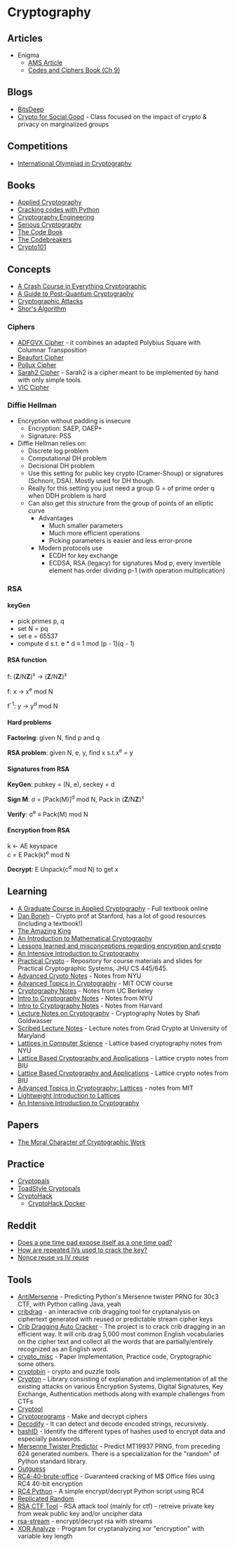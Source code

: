# Cryptography

## Articles
- Enigma
  - [AMS Article](http://www.ams.org/publicoutreach/feature-column/fcarc-enigma)
  - [Codes and Ciphers Book (Ch 9)](http://www.ik4hdq.net/codici_cifr.pdf)

## Blogs
- [BitsDeep](https://bitsdeep.com/)
- [Crypto for Social Good](https://cs.brown.edu/~seny/2950v/) - Class focused on the impact of crypto & privacy on marginalized groups

## Competitions
- [International Olympiad in Cryptography](https://nsucrypto.nsu.ru/)

## Books
- [Applied Cryptography](https://www.schneier.com/books/applied_cryptography/)
- [Cracking codes with Python](https://nostarch.com/crackingcodes)
- [Cryptography Engineering](https://www.schneier.com/books/cryptography_engineering/)
- [Serious Cryptography](https://nostarch.com/seriouscrypto)
- [The Code Book](https://en.wikipedia.org/wiki/The_Code_Book)
- [The Codebreakers](https://en.wikipedia.org/wiki/The_Codebreakers)
- [Crypto101](https://www.crypto101.io/)

## Concepts
- [A Crash Course in Everything Cryptographic](https://medium.com/@lduck11007/a-crash-course-in-everything-cryptographic-50daa0fda482)
- [A Guide to Post-Quantum Cryptography](https://hackernoon.com/a-guide-to-post-quantum-cryptography-d785a70ea04b)
- [Cryptographic Attacks](https://en.wikipedia.org/wiki/Category:Cryptographic_attacks)
- [Shor's Algorithm](https://www.scottaaronson.com/blog/?p=208)

### Ciphers
- [ADFGVX Cipher](https://crypto.interactive-maths.com/adfgvx-cipher.html) - it combines an adapted Polybius Square with Columnar Transposition
- [Beaufort Cipher](http://practicalcryptography.com/ciphers/beaufort-cipher/)
- [Pollux Cipher](https://www.dcode.fr/pollux-cipher)
- [Sarah2 Cipher](https://laser-calcium.glitch.me/) - Sarah2 is a cipher meant to be implemented by hand with only simple tools.
- [VIC Cipher](https://en.wikipedia.org/wiki/VIC_cipher)

### Diffie Hellman
- Encryption without padding is insecure
  - Encryption: SAEP, OAEP+
  - Signature: PSS
- Diffie Hellman relies on:
    - Discrete log problem
    - Computational DH problem
    - Decisional DH problem
  - Use this setting for public key crypto (Cramer-Shoup) or signatures (Schnorr, DSA). Mostly used for DH though.
  - Really for this setting you just need a group G = <G> of prime order q when DDH problem is hard
  - Can also get this structure from the group of points of an elliptic curve
    - Advantages
      - Much smaller parameters
      - Much more efficient operations
      - Picking parameters is easier and less error-prone
    - Modern protocols use
      - ECDH for key exchange
      - ECDSA, RSA (legacy) for signatures
Mod p, every invertible element has order dividing p-1 (with operation multiplication)

### RSA
#### keyGen
- pick primes p, q
- set N = pq
- set e = 65537
- compute d s.t. e * d ≡ 1 mod (p - 1)(q - 1)

#### RSA function
f: (**Z**/N**Z**)<sup>x</sup> -> (**Z**/N**Z**)<sup>x</sup>

f: x -> x<sup>e</sup> mod N

f<sup>-1</sup>: y -> y<sup>d</sup> mod N

#### Hard problems
**Factoring**: given N, find p and q

**RSA problem**: given N, e, y, find x s.t.x<sup>e</sup> = y

#### Signatures from RSA
**KeyGen**: pubkey = (N, e), seckey = d

**Sign M**: σ = [Pack(M)]<sup>d</sup> mod N, Pack in (**Z**/N**Z**)<sup>x</sup>

**Verify**: σ<sup>e</sup> ≡ Pack(M) mod N

#### Encryption from RSA
k <- AE keyspace<br>
c = E Pack(k)<sup>e</sup> mod N

**Decrypt**: E Unpack(c<sup>d</sup> mod N) to get x

## Learning
- [A Graduate Course in Applied Cryptography](https://toc.cryptobook.us/) - Full textbook online
- [Dan Boneh](https://crypto.stanford.edu/~dabo/) - Crypto prof at Stanford, has a lot of good resources (including a textbook!)
- [The Amazing King](http://theamazingking.com/crypto.php)
- [An Introduction to Mathematical Cryptography](https://www.math.brown.edu/~jhs/MathCryptoHome.html)
- [Lessons learned and misconceptions regarding encryption and crypto](https://security.stackexchange.com/questions/2202/lessons-learned-and-misconceptions-regarding-encryption-and-cryptology/2206#2206)
- [An Intensive Introduction to Cryptography](https://intensecrypto.org/public/)
- [Practical Crypto](https://github.com/matthewdgreen/practicalcrypto) - Repository for course materials and slides for Practical Cryptographic Systems, JHU CS 445/645.
- [Advanced Crypto Notes](https://cs.nyu.edu/courses/fall09/G22.3220-001/index.html) - Notes from NYU
- [Advanced Topics in Cryptography](https://ocw.mit.edu/courses/electrical-engineering-and-computer-science/6-876j-advanced-topics-in-cryptography-spring-2003/lecture-notes/) - MIT OCW course
- [Cryptography Notes](https://people.eecs.berkeley.edu/~luca/cs276/#notes) - Notes from UC Berkeley
- [Intro to Cryptography Notes](https://www.cs.umd.edu/~jkatz/gradcrypto2/scribes.html) - Notes from NYU
- [Intro to Cryptography Notes](https://sites.fas.harvard.edu/~cs120/lectures/) - Notes from Harvard
- [Lecture Notes on Cryptography](https://cseweb.ucsd.edu/~mihir/papers/gb.pdf) - Cryptography Notes by Shafi Goldwasser
- [Scribed Lecture Notes](https://www.cs.umd.edu/~jkatz/gradcrypto2/scribes.html) - Lecture notes from Grad Crypto at University of Maryland
- [Lattices in Computer Science](https://cims.nyu.edu/~regev/teaching/lattices_fall_2009/index.html) - Lattice based cryptography notes from NYU
- [Lattice Based Cryptography and Applications](https://cyber.biu.ac.il/event/the-2nd-biu-winter-school/) - Lattice crypto notes from BIU
- [Lattice Based Cryptography and Applications](https://cyber.biu.ac.il/event/the-2nd-biu-winter-school/) - Lattice crypto notes from BIU
- [Advanced Topics in Cryptography: Lattices](https://people.csail.mit.edu/vinodv/6876-Fall2015/index.html) - notes from MIT
- [Lightweight Introduction to Lattices](https://www.cryptool.org/images/ctp/documents/Lattice-Introduction_v015.pdf)
- [An Intensive Introduction to Cryptography](https://intensecrypto.org/public/)

## Papers
- [The Moral Character of Cryptographic Work](https://web.cs.ucdavis.edu/~rogaway/papers/moral-fn.pdf)

## Practice
- [Cryptopals](https://cryptopals.com/)
- [ToadStyle Cryptopals](https://toadstyle.org/cryptopals/)
- [CryptoHack](https://cryptohack.org/challenges/)
  - [CryptoHack Docker](https://github.com/hyperreality/cryptohack-docker)

## Reddit
- [Does a one time pad expose itself as a one time pad?](https://www.reddit.com/r/crypto/comments/bcytd6/does_a_one_time_pad_expose_itself_as_a_one_time/s)
- [How are repeated IVs used to crack the key?](https://www.reddit.com/r/crypto/comments/brdgnl/how_are_repeated_ivs_used_to_crack_the_key/)
- [Nonce reuse vs IV reuse](https://www.reddit.com/r/crypto/comments/fnku50/nonce_reuse_vs_iv_reuse/)

## Tools
- [AntiMersenne](https://github.com/nh2/AntiMersenne) - Predicting Python's Mersenne twister PRNG for 30c3 CTF, with Python calling Java, yeah
- [cribdrag](https://github.com/SpiderLabs/cribdrag) - an interactive crib dragging tool for cryptanalysis on ciphertext generated with reused or predictable stream cipher keys
- [Crib Dragging Auto Cracker](https://github.com/yhuag/Crib-Dragging-Auto-Cracker) - The project is to crack crib dragging in an efficient way. It will crib drag 5,000 most common English vocabularies on the cipher text and collect all the words that are partially/entirely recognized as an English word.
- [crypto_misc](https://github.com/elliptic-shiho/crypto_misc) - Paper Implementation, Practice code, Cryptographic some others.
- [cryptobin](https://github.com/avanpo/cryptobin) - crypto and puzzle tools
- [Crypton](https://github.com/ashutosh1206/Crypton) -  Library consisting of explanation and implementation of all the existing attacks on various Encryption Systems, Digital Signatures, Key Exchange, Authentication methods along with example challenges from CTFs
- [Cryptool](https://www.cryptool.org/en/cryptool-online)
- [Cryptoprograms](http://www.cryptoprograms.com/) - Make and decrypt ciphers
- [Decodify](https://github.com/s0md3v/Decodify) - It can detect and decode encoded strings, recursively.
- [hashID](https://github.com/psypanda/hashID) - Identify the different types of hashes used to encrypt data and especially passwords.
- [Mersenne Twister Predictor](https://github.com/kmyk/mersenne-twister-predictor) - Predict MT19937 PRNG, from preceding 624 generated numbers. There is a specialization for the "random" of Python standard library.
- [Outguess](https://web.archive.org/web/20150419030527/http://www.outguess.org/)
- [RC4-40-brute-office](https://github.com/kholia/RC4-40-brute-office) - Guaranteed cracking of M$ Office files using RC4 40-bit encryption
- [RC4 Python](https://github.com/g2jun/RC4-Python) - A simple encrypt/decrypt Python script using RC4
- [Replicated Random](https://github.com/fta2012/ReplicatedRandom)
- [RSA CTF Tool](https://github.com/Ganapati/RsaCtfTool) - RSA attack tool (mainly for ctf) - retreive private key from weak public key and/or uncipher data
- [rsa-stream](https://github.com/substack/rsa-stream) - encrypt/decrypt rsa with streams
- [XOR Analyze](https://github.com/ThomasHabets/xor-analyze) - Program for cryptanalyzing xor "encryption" with variable key length
